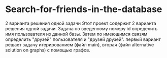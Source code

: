 # Search-for-friends-in-the-database
2 варианта решения одной задачи
Этот проект содержит 2 варианта решения одной задачи. Задача по введенному номеру id определить имя пользователя из данной базы. 
Затем по имеющимся связям определить "друзей" пользователя и "друзей друзей". 
первый вариант решает задачу итерированием (файл main), вторая (файл alternative solution on graphs) с помощью графов. 
